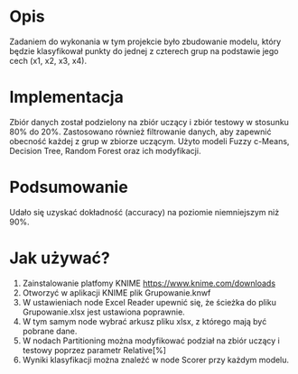 # Opis
Zadaniem do wykonania w tym projekcie było zbudowanie modelu, który będzie klasyfikował punkty do jednej z czterech grup na podstawie jego cech (x1, x2, x3, x4).
# Implementacja
Zbiór danych został podzielony na zbiór uczący i zbiór testowy w stosunku 80% do 20%. Zastosowano również filtrowanie danych, aby zapewnić obecność każdej z grup w zbiorze uczącym. Użyto modeli Fuzzy c-Means, Decision Tree, Random Forest oraz ich modyfikacji.
# Podsumowanie
Udało się uzyskać dokładność (accuracy) na poziomie niemniejszym niż 90%.
# Jak używać?
1. Zainstalowanie platfomy KNIME https://www.knime.com/downloads
2. Otworzyć w aplikacji KNIME plik Grupowanie.knwf
3. W ustawieniach node Excel Reader upewnić się, że ścieżka do pliku Grupowanie.xlsx jest ustawiona poprawnie.
4. W tym samym node wybrać arkusz pliku xlsx, z którego mają być pobrane dane.
5. W nodach Partitioning można modyfikować podział na zbiór uczący i testowy poprzez parametr Relative[%]
6. Wyniki klasyfikacji można znaleźć w node Scorer przy każdym modelu.
